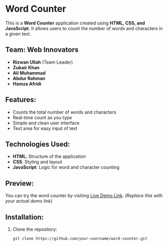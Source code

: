 # Word Counter

This is a **Word Counter** application created using **HTML, CSS, and JavaScript**. It allows users to count the number of words and characters in a given text.

## Team: Web Innovators
- **Rizwan Ullah** (Team Leader)
- **Zubair Khan**
- **Ali Muhammad**
- **Abdur Rahman**
- **Hamza Afridi**

## Features:
- Counts the total number of words and characters
- Real-time count as you type
- Simple and clean user interface
- Text area for easy input of text

## Technologies Used:
- **HTML**: Structure of the application
- **CSS**: Styling and layout
- **JavaScript**: Logic for word and character counting

## Preview:

You can try the word counter by visiting [Live Demo Link](#). *(Replace this with your actual demo link)*

## Installation:

1. Clone the repository:
   ```bash
   git clone https://github.com/your-username/word-counter.git
